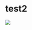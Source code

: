 # test2

[![](https://img.shields.io/travis/ant-design/test2.svg?style=flat-square)](https://travis-ci.org/ant-design/test2)
